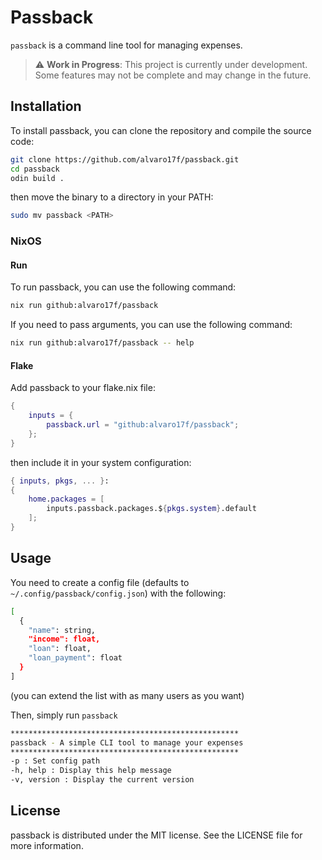 # Passback

`passback` is a command line tool for managing expenses.

> :warning: **Work in Progress**: This project is currently under development. Some features may not be complete and may change in the future.

## Installation

To install passback, you can clone the repository and compile the source code:

```sh
git clone https://github.com/alvaro17f/passback.git
cd passback
odin build .
```

then move the binary to a directory in your PATH:

```sh
sudo mv passback <PATH>
```

### NixOS

#### Run

To run passback, you can use the following command:

```sh
nix run github:alvaro17f/passback
```

If you need to pass arguments, you can use the following command:

```sh
nix run github:alvaro17f/passback -- help
```

#### Flake

Add passback to your flake.nix file:

```nix
{
    inputs = {
        passback.url = "github:alvaro17f/passback";
    };
}
```

then include it in your system configuration:

```nix
{ inputs, pkgs, ... }:
{
    home.packages = [
        inputs.passback.packages.${pkgs.system}.default
    ];
}
```

## Usage

You need to create a config file (defaults to `~/.config/passback/config.json`) with the following:

```sh
[
  {
    "name": string,
    "income": float,
    "loan": float,
    "loan_payment": float
  }
]

```

(you can extend the list with as many users as you want)

Then, simply run `passback`

```sh
***************************************************
passback - A simple CLI tool to manage your expenses
***************************************************
-p : Set config path
-h, help : Display this help message
-v, version : Display the current version
```

## License

passback is distributed under the MIT license. See the LICENSE file for more information.

```

```
